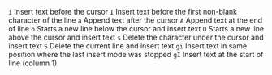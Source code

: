 `i`   Insert text before the cursor
`I`   Insert text before the first non-blank character of the line
`a`   Append text after the cursor
`A`   Append text at the end of line
`o`   Starts a new line below the cursor and insert text
`O`   Starts a new line above the cursor and insert text
`s`   Delete the character under the cursor and insert text
`S`   Delete the current line and insert text
`gi`   Insert text in same position where the last insert mode was stopped
`gI`   Insert text at the start of line (column 1)